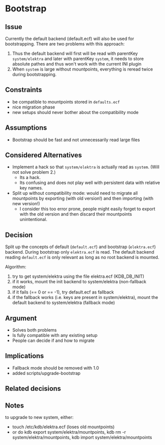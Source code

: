 # Bootstrap

## Issue

Currently the default backend (default.ecf) will also be used for bootstrapping. There are two problems with this approach:

1. Thus the default backend will first will be read with parentKey `system/elektra` and later with parentKey `system`, it needs to store absolute pathes and thus won't work with the current INI plugin
2. When `system` is large without mountpoints, everything is reread twice during bootstrapping.

## Constraints

- be compatible to mountpoints stored in `defaults.ecf`
- nice migration phase
- new setups should never bother about the compatibility mode

## Assumptions

- Bootstrap should be fast and not unnecessarily read large files

## Considered Alternatives

- Implement a hack so that `system/elektra` is actually read as `system`. (Will not solve problem 2.)
  - Its a hack.
  - Its confusing and does not play well with persistent data with relative key names.
- Split up without compatibility mode: would need to migrate all mountpoints by exporting (with old version!) and then importing (with new version!)
  - I consider this too error prone, people might easily forget to export with the old version and then discard their mountpoints unintentional.

## Decision

Split up the concepts of default (`default.ecf`) and bootstrap (`elektra.ecf`) backend.
During bootstrap only `elektra.ecf` is read.
The default backend reading `default.ecf` is only relevant as long as no root backend is mounted.

Algorithm:

1. try to get system/elektra using the file elektra.ecf (KDB_DB_INIT)
2. if it works, mount the init backend to system/elektra (non-fallback mode)
3. if it fails (== 0 or == -1), try default.ecf as fallback
4. if the fallback works (i.e. keys are present in system/elektra), mount the default backend to system/elektra (fallback mode)


## Argument

- Solves both problems
- Is fully compatible with any existing setup
- People can decide if and how to migrate


## Implications

- Fallback mode should be removed with 1.0
- added scripts/upgrade-bootstrap

## Related decisions

## Notes

to upgrade to new system, either:

- touch /etc/kdb/elektra.ecf (loses old mountpoints)
- or do kdb export system/elektra/mountpoints, kdb rm -r system/elektra/mountpoints, kdb import system/elektra/mountpoints
